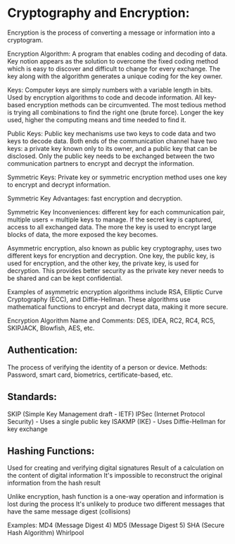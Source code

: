 # Cryptography and Encryption:

Encryption is the process of converting a message or information into a cryptogram.

Encryption Algorithm: A program that enables coding and decoding of data. Key notion appears as the solution to overcome the fixed coding method which is easy to discover and difficult to change for every exchange. The key along with the algorithm generates a unique coding for the key owner.

Keys: Computer keys are simply numbers with a variable length in bits. Used by encryption algorithms to code and decode information. All key-based encryption methods can be circumvented. The most tedious method is trying all combinations to find the right one (brute force). Longer the key used, higher the computing means and time needed to find it.

Public Keys: Public key mechanisms use two keys to code data and two keys to decode data. Both ends of the communication channel have two keys: a private key known only to its owner, and a public key that can be disclosed. Only the public key needs to be exchanged between the two communication partners to encrypt and decrypt the information.

Symmetric Keys: Private key or symmetric encryption method uses one key to encrypt and decrypt information.

Symmetric Key Advantages: fast encryption and decryption.

Symmetric Key Inconveniences: different key for each communication pair, multiple users = multiple keys to manage. If the secret key is captured, access to all exchanged data. The more the key is used to encrypt large blocks of data, the more exposed the key becomes.

Asymmetric encryption, also known as public key cryptography, uses two different keys for encryption and decryption. One key, the public key, is used for encryption, and the other key, the private key, is used for decryption. This provides better security as the private key never needs to be shared and can be kept confidential.

Examples of asymmetric encryption algorithms include RSA, Elliptic Curve Cryptography (ECC), and Diffie-Hellman. These algorithms use mathematical functions to encrypt and decrypt data, making it more secure.

Encryption Algorithm Name and Comments: DES, IDEA, RC2, RC4, RC5, SKIPJACK, Blowfish, AES, etc.


## Authentication:

The process of verifying the identity of a person or device.
Methods: Password, smart card, biometrics, certificate-based, etc.




## Standards:

SKIP (Simple Key Management draft - IETF)
IPSec (Internet Protocol Security) - Uses a single public key
ISAKMP (IKE) - Uses Diffie-Hellman for key exchange

## Hashing Functions:

Used for creating and verifying digital signatures
Result of a calculation on the content of digital information
It's impossible to reconstruct the original information 
from the hash result

Unlike encryption, hash function is a one-way operation and information is lost during the process
It's unlikely to produce two different messages that have the same message digest (collisions)

Examples:
MD4 (Message Digest 4)
MD5 (Message Digest 5)
SHA (Secure Hash Algorithm)
Whirlpool


